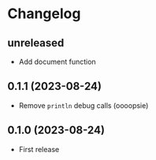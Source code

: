 # Changelog

## unreleased

* Add document function

## 0.1.1 (2023-08-24)

* Remove `println` debug calls (oooopsie)

## 0.1.0 (2023-08-24)

* First release
